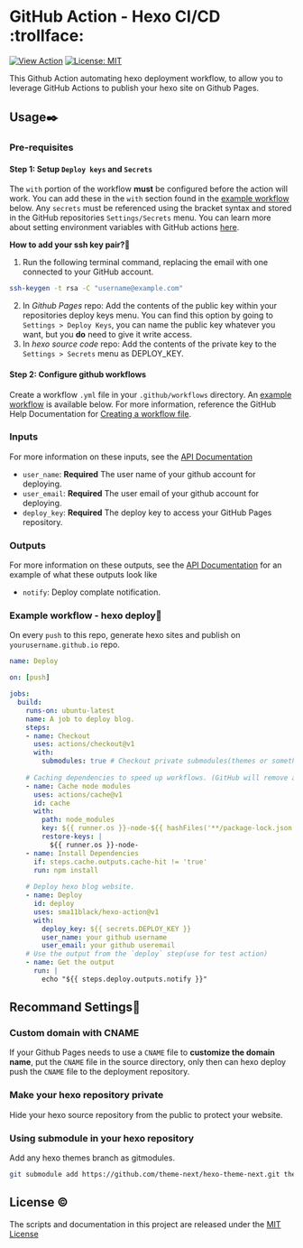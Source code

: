 # GitHub Action - Hexo CI/CD :trollface:

<a href="https://github.com/marketplace/actions/hexo-action"><img alt="View Action" src="https://img.shields.io/badge/action-marketplace-blue.svg?logo=github&color=orange"></a>
<a href="https://opensource.org/licenses/MIT"><img alt="License: MIT" src="https://img.shields.io/badge/License-MIT-green.svg?logo=github"></a>

This Github Action automating hexo deployment workflow, to allow you to leverage GitHub Actions to publish your hexo site on Github Pages.

## Usage✒️
### Pre-requisites
#### Step 1: Setup `Deploy keys` and `Secrets`
The `with` portion of the workflow **must** be configured before the action will work. You can add these in the `with` section found in the [example workflow](#example-workflow---hexo-deploy📝) below. Any `secrets` must be referenced using the bracket syntax and stored in the GitHub repositories `Settings/Secrets` menu. You can learn more about setting environment variables with GitHub actions [here](https://help.github.com/en/articles/workflow-syntax-for-github-actions#jobsjob_idstepsenv).

**How to add your ssh key pair?🔑**
1. Run the following terminal command, replacing the email with one connected to your GitHub account.
```sh
ssh-keygen -t rsa -C "username@example.com"
```
2. In *Github Pages* repo: Add the contents of the public key within your repositories deploy keys menu. You can find this option by going to `Settings > Deploy Keys`, you can name the public key whatever you want, but you **do** need to give it write access.
3. In *hexo source code* repo: Add the contents of the private key to the `Settings > Secrets` menu as DEPLOY_KEY.

#### Step 2: Configure github workflows
Create a workflow `.yml` file in your `.github/workflows` directory. An [example workflow](#example-workflow---hexo-deploy📝) is available below. For more information, reference the  GitHub Help Documentation for [Creating a workflow file](https://help.github.com/en/articles/configuring-a-workflow#creating-a-workflow-file).

### Inputs
For more information on these inputs, see the [API Documentation](https://developer.github.com/v3/repos/releases/#input)

- `user_name`: **Required** The user name of your github account for deploying.
- `user_email`: **Required** The user email of your github account for deploying.
- `deploy_key`: **Required** The deploy key to access your GitHub Pages repository.

### Outputs
For more information on these outputs, see the [API Documentation](https://developer.github.com/v3/repos/releases/#response-4) for an example of what these outputs look like

- `notify`: Deploy complate notification.

### Example workflow - hexo deploy📝
On every `push` to this repo, generate hexo sites and publish on `yourusername.github.io` repo.

```yaml
name: Deploy

on: [push]

jobs:
  build:
    runs-on: ubuntu-latest
    name: A job to deploy blog.
    steps:
    - name: Checkout
      uses: actions/checkout@v1
      with:
        submodules: true # Checkout private submodules(themes or something else).
    
    # Caching dependencies to speed up workflows. (GitHub will remove any cache entries that have not been accessed in over 7 days.)
    - name: Cache node modules
      uses: actions/cache@v1
      id: cache
      with:
        path: node_modules
        key: ${{ runner.os }}-node-${{ hashFiles('**/package-lock.json') }}
        restore-keys: |
          ${{ runner.os }}-node-
    - name: Install Dependencies
      if: steps.cache.outputs.cache-hit != 'true'
      run: npm install
    
    # Deploy hexo blog website.
    - name: Deploy
      id: deploy
      uses: sma11black/hexo-action@v1
      with:
        deploy_key: ${{ secrets.DEPLOY_KEY }}
        user_name: your github username
        user_email: your github useremail
    # Use the output from the `deploy` step(use for test action)
    - name: Get the output
      run: |
        echo "${{ steps.deploy.outputs.notify }}"
```

## Recommand Settings💊
### Custom domain with CNAME
If your Github Pages needs to use a `CNAME` file to **customize the domain name**, put the `CNAME` file in the source directory, only then can hexo deploy push the `CNAME` file to the deployment repository.

### Make your hexo repository private
Hide your hexo source repository from the public to protect your website.

### Using submodule in your hexo repository
Add any hexo themes branch as gitmodules.

```sh
git submodule add https://github.com/theme-next/hexo-theme-next.git themes/next -b 87305b1
```

## License ©️
The scripts and documentation in this project are released under the [MIT License](LICENSE)
